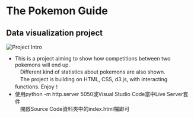 
# The Pokemon Guide 
## Data visualization project
![Project Intro](https://user-images.githubusercontent.com/50608042/128625418-9e83293a-e114-4e21-ab6d-28dadd13a8bf.gif)<br>
- This is a project aiming to show how competitions between two pokemons will end up.<br>
　Different kind of statistics about pokemons are also shown.<br>
　The project is building on HTML, CSS, d3.js, with interacting functions. Enjoy！<br>
- 使用python -m http.server 5050或Visual Studio Code當中Live Server套件<br>
　開啟Source Code資料夾中的index.html檔即可<br>
